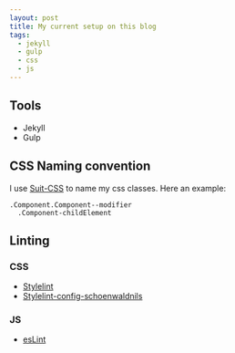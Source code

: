 ```yaml
---
layout: post
title: My current setup on this blog
tags:
  - jekyll
  - gulp
  - css
  - js
---
```


## Tools

* Jekyll
* Gulp

## CSS Naming convention

I use [Suit-CSS](suit) to name my css classes.
Here an example:

```
.Component.Component--modifier
  .Component-childElement
```

## Linting

### CSS

* [Stylelint](stylelint)
* [Stylelint-config-schoenwaldnils](stylelint-n)

### JS

* [esLint](eslint)



[suit]: http://github.com/suitcss/suitcss/
[stylelint]: http://github.com/stylelint/stylelint/
[stylelint-n]: http://github.com/schoenwaldnils/stylelint-config-schoenwaldnils/

[eslint]: http://github.com/eslint/eslint
